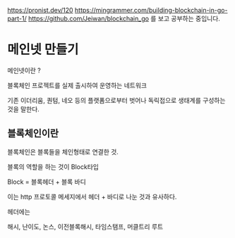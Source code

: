 https://pronist.dev/120
https://mingrammer.com/building-blockchain-in-go-part-1/
https://github.com/Jeiwan/blockchain_go
를 보고 공부하는 중입니다.

# 메인넷 만들기

메인넷이란 ?

블록체인 프로젝트를 실제 출시하여 운영하는 네트워크

기존 이더리움, 퀀텀, 네오 등의 플랫폼으로부터 벗어나 독릭접으로 생태계를 구성하는 것을 말한다.

## 블록체인이란

블록체인은 블록들을 체인형태로 연결한 것.

블록의 역할을 하는 것이 Block타입

Block = 블록헤더 + 블록 바디

이는 http 프로토콜 메세지에서 헤더 + 바디로 나눈 것과 유사하다.

헤더에는

해시, 난이도, 논스, 이전블록해시, 타임스탬프, 머클트리 루트
